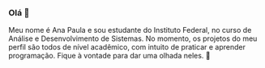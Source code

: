 ### Olá 👋
Meu nome é Ana Paula e sou estudante do Instituto Federal, no curso de Análise e Desenvolvimento de Sistemas. 
No momento, os projetos do meu perfil são todos de nível acadêmico, com intuito de praticar e aprender programação. Fique à vontade para dar uma olhada neles. 🙂

<!--
**ana788/ana788** is a ✨ _special_ ✨ repository because its `README.md` (this file) appears on your GitHub profile.

Here are some ideas to get you started:

- 🔭 I’m currently working on ...
- 🌱 I’m currently learning ...
- 👯 I’m looking to collaborate on ...
- 🤔 I’m looking for help with ...
- 💬 Ask me about ...
- 📫 How to reach me: ...
- 😄 Pronouns: ...
- ⚡ Fun fact: ...
-->
